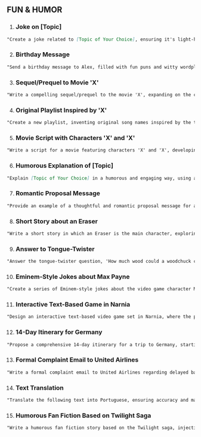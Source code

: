 ## FUN & HUMOR

1.  ### Joke on [Topic]

```markdown
"Create a joke related to [Topic of Your Choice], ensuring it's light-hearted, engaging and suitable for all audiences."
```

2.  ### Birthday Message

```markdown
"Send a birthday message to Alex, filled with fun puns and witty wordplay, to bring a smile to their face on their special day."
```

3.  ### Sequel/Prequel to Movie 'X'

```markdown
"Write a compelling sequel/prequel to the movie 'X', expanding on the characters, plot, and themes of the original in a way that captivates fans and introduces new viewers to the story."
```

4.  ### Original Playlist Inspired by 'X'

```markdown
"Create a new playlist, inventing original song names inspired by the themes, characters, or style of 'X'."
```

5.  ### Movie Script with Characters 'X' and 'X'

```markdown
"Write a script for a movie featuring characters 'X' and 'X', developing a dynamic plot, engaging dialogues, and compelling character development."
```

6.  ### Humorous Explanation of [Topic]

```markdown
"Explain [Topic of Your Choice] in a humorous and engaging way, using analogies, jokes, and funny examples to make the topic more enjoyable and easier to understand."
```

7.  ### Romantic Proposal Message

```markdown
"Provide an example of a thoughtful and romantic proposal message for a girl, capturing genuine feelings and intentions in a charming and memorable way."
```

8.  ### Short Story about an Eraser

```markdown
"Write a short story in which an Eraser is the main character, exploring its unique perspective and adventures in an imaginative and engaging narrative."
```

9.  ### Answer to Tongue-Twister

```markdown
"Answer the tongue-twister question, 'How much wood could a woodchuck chuck if a woodchuck could chuck wood?' in a humorous and unexpected way."
```

10. ### Eminem-Style Jokes about Max Payne

```markdown
"Create a series of Eminem-style jokes about the video game character Max Payne, incorporating elements of Eminem's distinctive humor and references to Max Payne's character and adventures."
```

11. ### Interactive Text-Based Game in Narnia

```markdown
"Design an interactive text-based video game set in Narnia, where the player starts with 100 health and makes choices (A, B, C, D) that influence the narrative and outcomes."
```

12. ### 14-Day Itinerary for Germany

```markdown
"Propose a comprehensive 14-day itinerary for a trip to Germany, starting with a tour of the Reichstag Building in Berlin and including a variety of attractions, activities, and experiences."
```

13. ### Formal Complaint Email to United Airlines

```markdown
"Write a formal complaint email to United Airlines regarding delayed baggage from a flight on Tuesday, January 17th, from New York to Los Angeles, expressing dissatisfaction in a respectful and assertive manner."
```

14. ### Text Translation

```markdown
"Translate the following text into Portuguese, ensuring accuracy and maintaining the tone and style of the original text: [Paste Text Below]."
```

15. ### Humorous Fan Fiction Based on Twilight Saga

```markdown
"Write a humorous fan fiction story based on the Twilight saga, injecting humor and creativity into the characters and scenarios while maintaining the core elements of the original series."
```
